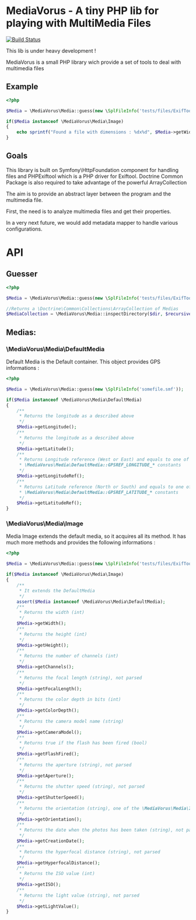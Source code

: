 MediaVorus - A tiny PHP lib for playing with MultiMedia Files
=============================================================

[![Build Status](https://secure.travis-ci.org/romainneutron/MediaVorus.png?branch=master)](http://travis-ci.org/romainneutron/MediaVorus)

This lib is under heavy development !

MediaVorus is a small PHP library wich provide a set of tools to deal with
multimedia files

Example
-------

```php
<?php

$Media = \MediaVorus\Media::guess(new \SplFileInfo('tests/files/ExifTool.jpg'));

if($Media instanceof \MediaVorus\Media\Image)
{
    echo sprintf("Found a file with dimensions : %dx%d", $Media->getWidth(), $Media->getHeight());
}

```

Goals
-----

This library is built on Symfony\HttpFoundation component for handling files
and PHPExiftool which is a PHP driver for Exiftool.
Doctrine Common Package is also required to take advantage of the powerful
ArrayCollection

The aim is to provide an abstract layer between the program and the multimedia
file.

First, the need is to analyze multimedia files and get their properties.

In a very next future, we would add metadata mapper to handle various
configurations.


API
===

Guesser
-------

```php
<?php

$Media = \MediaVorus\Media::guess(new \SplFileInfo('tests/files/ExifTool.jpg'));

//Returns a \Doctrine\Common\Collections\ArrayCollection of Medias
$MediaCollection = \MediaVorus\Media::inspectDirectory($dir, $recursive);

```


Medias:
-------


###  \MediaVorus\Media\DefaultMedia

Default Media is the Default container.
This object provides GPS informations :



```php
<?php

$Media = \MediaVorus\Media::guess(new \SplFileInfo('somefile.smf'));

if($Media instanceof \MediaVorus\Media\DefaultMedia)
{
    /**
     * Returns the longitude as a described above
     */
    $Media->getLongitude();
    /**
     * Returns the longitude as a described above
     */
    $Media->getLatitude();
    /**
     * Returns Longitude reference (West or East) and equals to one of the
     * \MediaVorus\Media\DefaultMedia::GPSREF_LONGITUDE_* constants
     */
    $Media->getLongitudeRef();
    /**
     * Returns Latitude reference (North or South) and equals to one of the
     * \MediaVorus\Media\DefaultMedia::GPSREF_LATITUDE_* constants
     */
    $Media->getLatitudeRef();
}

```


### \MediaVorus\Media\Image

Media Image extends the default media, so it acquires all its method.
It has much more methods and provides the following informations :


```php
<?php

$Media = \MediaVorus\Media::guess(new \SplFileInfo('tests/files/ExifTool.jpg'));

if($Media instanceof \MediaVorus\Media\Image)
{
    /**
     * It extends the DefaultMedia
     */
    assert($Media instanceof \MediaVorus\Media\DefaultMedia);
    /**
     * Returns the width (int)
     */
    $Media->getWidth();
    /**
     * Returns the height (int)
     */
    $Media->getHeight();
    /**
     * Returns the number of channels (int)
     */
    $Media->getChannels();
    /**
     * Returns the focal length (string), not parsed
     */
    $Media->getFocalLength();
    /**
     * Returns the color depth in bits (int)
     */
    $Media->getColorDepth();
    /**
     * Returns the camera model name (string)
     */
    $Media->getCameraModel();
    /**
     * Returns true if the flash has been fired (bool)
     */
    $Media->getFlashFired();
    /**
     * Returns the aperture (string), not parsed
     */
    $Media->getAperture();
    /**
     * Returns the shutter speed (string), not parsed
     */
    $Media->getShutterSpeed();
    /**
     * Returns the orientation (string), one of the \MediaVorus\Media\Image::ORIENTATION_*
     */
    $Media->getOrientation();
    /**
     * Returns the date when the photos has been taken (string), not parsed
     */
    $Media->getCreationDate();
    /**
     * Returns the hyperfocal distance (string), not parsed
     */
    $Media->getHyperfocalDistance();
    /**
     * Returns the ISO value (int)
     */
    $Media->getISO();
    /**
     * Returns the light value (string), not parsed
     */
    $Media->getLightValue();
}

```



